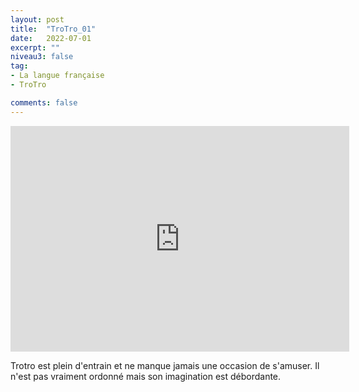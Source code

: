 ```yaml
---
layout: post
title:  "TroTro_01"
date:   2022-07-01
excerpt: ""
niveau3: false
tag:
- La langue française
- TroTro

comments: false
---
```

<center>
<img style="display: none;" src="/assets/img/thumbnails/trotro01.jpg" alt="" width="1" height="1">
<iframe width="542px" height="361px" src="https://www.youtube.com/embed/xxxtrotroxxx01?rel=0&controls=1&showinfo=0&modestbranding=1&enablejsapi=1" allowfullscreen frameborder="0" ></iframe></center>


Trotro est plein d'entrain et ne manque jamais une occasion de s'amuser. Il n'est pas vraiment ordonné mais son imagination est débordante. 
